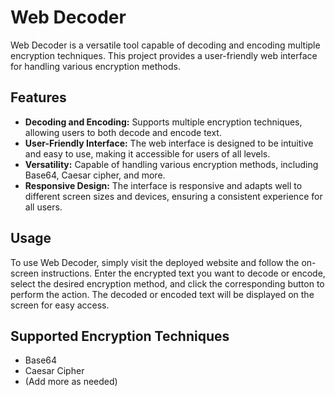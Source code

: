 # Web Decoder

Web Decoder is a versatile tool capable of decoding and encoding multiple encryption techniques. This project provides a user-friendly web interface for handling various encryption methods.

## Features

- **Decoding and Encoding:** Supports multiple encryption techniques, allowing users to both decode and encode text.
- **User-Friendly Interface:** The web interface is designed to be intuitive and easy to use, making it accessible for users of all levels.
- **Versatility:** Capable of handling various encryption methods, including Base64, Caesar cipher, and more.
- **Responsive Design:** The interface is responsive and adapts well to different screen sizes and devices, ensuring a consistent experience for all users.

## Usage

To use Web Decoder, simply visit the deployed website and follow the on-screen instructions. Enter the encrypted text you want to decode or encode, select the desired encryption method, and click the corresponding button to perform the action. The decoded or encoded text will be displayed on the screen for easy access.

## Supported Encryption Techniques

- Base64
- Caesar Cipher
- (Add more as needed)


